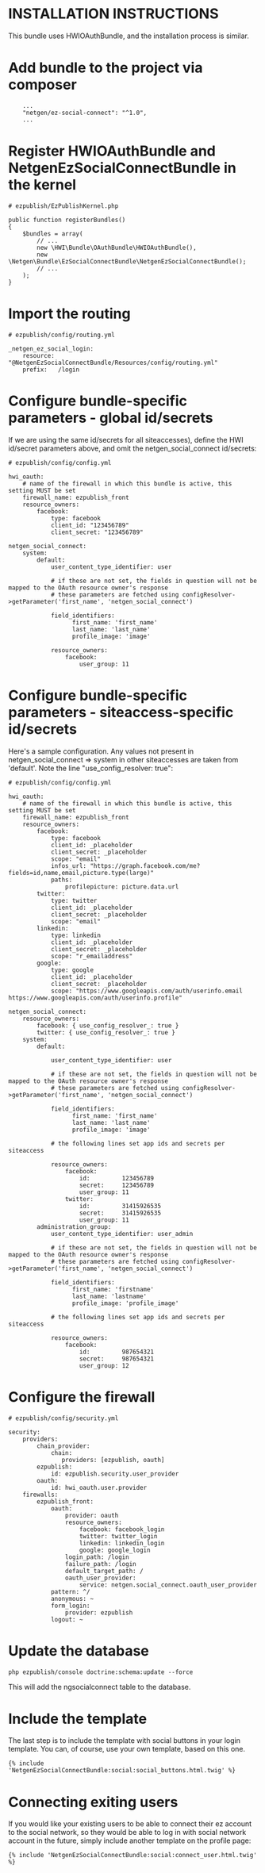 # INSTALLATION INSTRUCTIONS

This bundle uses HWIOAuthBundle, and the installation process is similar.

# Add bundle to the project via composer
```
    ...
    "netgen/ez-social-connect": "^1.0",
    ...
```

# Register HWIOAuthBundle and NetgenEzSocialConnectBundle in the kernel
```
# ezpublish/EzPublishKernel.php

public function registerBundles()
{
    $bundles = array(
        // ...
        new \HWI\Bundle\OAuthBundle\HWIOAuthBundle(),
        new \Netgen\Bundle\EzSocialConnectBundle\NetgenEzSocialConnectBundle();
        // ...
    );
}
```

# Import the routing
```
# ezpublish/config/routing.yml

_netgen_ez_social_login:
    resource: "@NetgenEzSocialConnectBundle/Resources/config/routing.yml"
    prefix:   /login
```

# Configure bundle-specific parameters - global id/secrets

If we are using the same id/secrets for all siteaccesses), define the HWI id/secret parameters above, and omit the netgen_social_connect id/secrets:


```
# ezpublish/config/config.yml

hwi_oauth:
    # name of the firewall in which this bundle is active, this setting MUST be set
    firewall_name: ezpublish_front
    resource_owners:
        facebook:
            type: facebook
            client_id: "123456789"
            client_secret: "123456789"

netgen_social_connect:
    system:
        default:
            user_content_type_identifier: user

            # if these are not set, the fields in question will not be mapped to the OAuth resource owner's response
            # these parameters are fetched using configResolver->getParameter('first_name', 'netgen_social_connect')

            field_identifiers:
                  first_name: 'first_name'
                  last_name: 'last_name'
                  profile_image: 'image'

            resource_owners:
                facebook:
                    user_group: 11

```

# Configure bundle-specific parameters - siteaccess-specific id/secrets

Here's a sample configuration. Any values not present in netgen_social_connect => system in other siteaccesses are taken from 'default'.
Note the line "use_config_resolver: true":

```
# ezpublish/config/config.yml

hwi_oauth:
    # name of the firewall in which this bundle is active, this setting MUST be set
    firewall_name: ezpublish_front
    resource_owners:
        facebook:
            type: facebook
            client_id: _placeholder
            client_secret: _placeholder
            scope: "email"
            infos_url: "https://graph.facebook.com/me?fields=id,name,email,picture.type(large)"
            paths:
                profilepicture: picture.data.url
        twitter:
            type: twitter
            client_id: _placeholder
            client_secret: _placeholder
            scope: "email"
        linkedin:
            type: linkedin
            client_id: _placeholder
            client_secret: _placeholder
            scope: "r_emailaddress"
        google:
            type: google
            client_id: _placeholder
            client_secret: _placeholder
            scope: "https://www.googleapis.com/auth/userinfo.email https://www.googleapis.com/auth/userinfo.profile"

netgen_social_connect:
    resource_owners:
        facebook: { use_config_resolver_: true }
        twitter: { use_config_resolver_: true }
    system:
        default:

            user_content_type_identifier: user

            # if these are not set, the fields in question will not be mapped to the OAuth resource owner's response
            # these parameters are fetched using configResolver->getParameter('first_name', 'netgen_social_connect')

            field_identifiers:
                  first_name: 'first_name'
                  last_name: 'last_name'
                  profile_image: 'image'

            # the following lines set app ids and secrets per siteaccess

            resource_owners:
                facebook:
                    id:         123456789
                    secret:     123456789
                    user_group: 11
                twitter:
                    id:         31415926535
                    secret:     31415926535
                    user_group: 11                    
        administration_group:
            user_content_type_identifier: user_admin

            # if these are not set, the fields in question will not be mapped to the OAuth resource owner's response
            # these parameters are fetched using configResolver->getParameter('first_name', 'netgen_social_connect')

            field_identifiers:
                  first_name: 'firstname'
                  last_name: 'lastname'
                  profile_image: 'profile_image'

            # the following lines set app ids and secrets per siteaccess

            resource_owners:
                facebook:
                    id:         987654321
                    secret:     987654321
                    user_group: 12
```

# Configure the firewall
```
# ezpublish/config/security.yml

security:
    providers:
        chain_provider:
            chain:
               providers: [ezpublish, oauth]
        ezpublish:
            id: ezpublish.security.user_provider
        oauth:
            id: hwi_oauth.user.provider
    firewalls:
        ezpublish_front:
            oauth:
                provider: oauth
                resource_owners:
                    facebook: facebook_login
                    twitter: twitter_login
                    linkedin: linkedin_login
                    google: google_login
                login_path: /login
                failure_path: /login
                default_target_path: /
                oauth_user_provider:
                    service: netgen.social_connect.oauth_user_provider
            pattern: ^/
            anonymous: ~
            form_login:
                provider: ezpublish
            logout: ~
```

# Update the database
```
php ezpublish/console doctrine:schema:update --force
```
This will add the ngsocialconnect table to the database.

# Include the template
The last step is to include the template with social buttons in your login template.
You can, of course, use your own template, based on this one.
```
{% include 'NetgenEzSocialConnectBundle:social:social_buttons.html.twig' %}
```

# Connecting exiting users
If you would like your existing users to be able to connect their ez account to the social network, so they would be able to log in with social network account in the future, simply include another template on the profile page:
```
{% include 'NetgenEzSocialConnectBundle:social:connect_user.html.twig' %}
```
